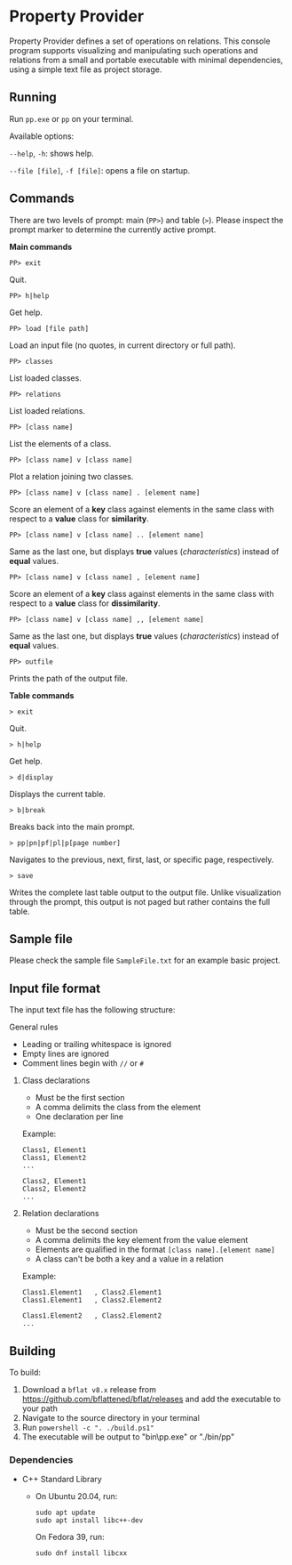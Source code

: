 # Property Provider

Property Provider defines a set of operations on relations. This console program supports visualizing and manipulating such operations and relations from a small and portable executable with minimal dependencies, using a simple text file as project storage.

## Running

Run `pp.exe` or `pp` on your terminal.

Available options:

`--help`, `-h`: shows help.

`--file [file]`, `-f [file]`: opens a file on startup.

## Commands

There are two levels of prompt: main (`PP>`) and table (`>`). Please inspect the prompt marker to determine the currently active prompt.

**Main commands**

`PP> exit`

Quit.

`PP> h|help`

Get help.

`PP> load [file path]`

Load an input file (no quotes, in current directory or full path).

`PP> classes`

List loaded classes.

`PP> relations`

List loaded relations.

`PP> [class name]`

List the elements of a class.

`PP> [class name] v [class name]`

Plot a relation joining two classes.

`PP> [class name] v [class name] . [element name]`

Score an element of a **key** class against elements in the same class with respect to a **value** class for **similarity**.

`PP> [class name] v [class name] .. [element name]`

Same as the last one, but displays **true** values (*characteristics*) instead of **equal** values.

`PP> [class name] v [class name] , [element name]`

Score an element of a **key** class against elements in the same class with respect to a **value** class for **dissimilarity**.

`PP> [class name] v [class name] ,, [element name]`

Same as the last one, but displays **true** values (*characteristics*) instead of **equal** values.

`PP> outfile`

Prints the path of the output file.

**Table commands**

`> exit`

Quit.

`> h|help`

Get help.

`> d|display`

Displays the current table.

`> b|break`

Breaks back into the main prompt.

`> pp|pn|pf|pl|p[page number]`

Navigates to the previous, next, first, last, or specific page, respectively.

`> save`

Writes the complete last table output to the output file. Unlike visualization through the prompt, this output is not paged but rather contains the full table.

## Sample file

Please check the sample file `SampleFile.txt` for an example basic project.

## Input file format

The input text file has the following structure:

General rules

- Leading or trailing whitespace is ignored
- Empty lines are ignored
- Comment lines begin with `//` or `#`

1. Class declarations

   - Must be the first section
   - A comma delimits the class from the element
   - One declaration per line

   Example:

   ```
   Class1, Element1
   Class1, Element2
   ...
   
   Class2, Element1
   Class2, Element2
   ...
   ```

2. Relation declarations

   - Must be the second section
   - A comma delimits the key element from the value element
   - Elements are qualified in the format `[class name].[element name]`
   - A class can't be both a key and a value in a relation

   Example:

   ```
   Class1.Element1   , Class2.Element1
   Class1.Element1   , Class2.Element2
   
   Class1.Element2   , Class2.Element2
   ...
   ```

## Building

To build:

1. Download a `bflat v8.x` release from https://github.com/bflattened/bflat/releases and add the executable to your path
2. Navigate to the source directory in your terminal
3. Run `powershell -c ". ./build.ps1"`
4. The executable will be output to "bin\pp.exe" or "./bin/pp"

### Dependencies

- C++ Standard Library

  - On Ubuntu 20.04, run:

    ```
    sudo apt update
    sudo apt install libc++-dev
    ```

    On Fedora 39, run:
    
    ```
    sudo dnf install libcxx
    ```
